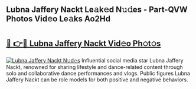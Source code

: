## Lubna Jaffery Nackt Le𝚊k𝚎d N𝚞𝚍es - Part-QVW Photos Vid𝚎o Le𝚊ks Ao2Hd

# <h2><a href="http://fb8i8f.evod.top/?m=Lubna+Jaffery+Nackt">🔗 👉🔴 Lubna Jaffery Nackt Vid𝚎o Ph𝚘t𝚘s</a></h2>

[![Lubna Jaffery Nackt N𝚞d𝚎s](https://i.imgur.com/8V9OHl7.gif)](http://fb8i8f.evod.top/?m=Lubna+Jaffery+Nackt)
Influential social media star Lubna Jaffery Nackt, renowned for sharing lifestyle and dance-related content through solo and collaborative dance performances and vlogs. Public figures Lubna Jaffery Nackt can be role models for both positive and negative behaviors. 
